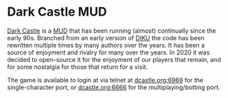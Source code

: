 # Dark Castle MUD

[Dark Castle](http://www.dcastle.org/) is a [MUD](https://en.wikipedia.org/wiki/MUD) that has been running (almost) continually since the early 90s.  Branched from an early version of [DIKU](https://en.wikipedia.org/wiki/DikuMUD) the code has been rewritten multiple times by many authors over the years.  It has been a source of enjoyment and rivalry for many over the years.  In 2020 it was decided to open-source it for the enjoyment of our players that remain, and for some nostalgia for those that return for a visit.

The game is available to login at via telnet at [dcastle.org:6969](telnet://dcastle.org:6969) for the single-character port, or [dcastle.org:6666](telnet://dcastle.org:6666) for the multiplaying/botting port.

